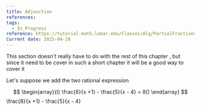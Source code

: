 ```yaml
---
title: Adjunction
references: 
tags:
  - In_Progress
reference: https://tutorial.math.lamar.edu/Classes/Alg/PartialFractions.aspx
Current date: 2025-04-28
---
```

This section doesn't really have to  do with the rest of this chapter , but since it need to be cover in such a short chapter it will be a good way to cover it  


Let's suppose we add the two rational expression 


$$
 \begin{array}{l}
\frac{8}{x +1}   -  \frac{5}{x   - 4}    = 8() 
\end{array}
$$\frac{8}{x +1}   -  \frac{5}{x   - 4} 
